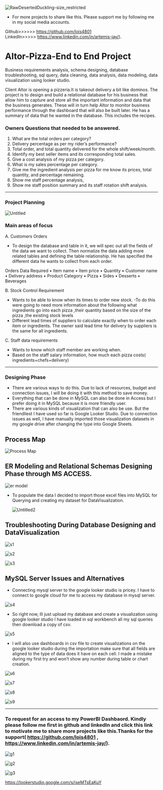 ![RawDesertedDuckling-size_restricted](https://github.com/lois4801/Altor-Pizza--SQL_to_GoogleLookerStudio/assets/96842662/5147466c-84fc-410d-98a3-fcc4afc4e6d0)

- For more projects to share like this. Please support me by following me in my social media accounts. 

Github>>>>>>  https://github.com/lois4801  
LinkedIn>>>>> https://www.linkedin.com/in/artemis-jay/).



# Altor-Pizza-End to End Project

Business requirements analysis, schema designing, database troubleshooting, sql query, data cleaning, data analysis, data modeling, data visualization using looker studio. 

Client Altor is opening a pizzeria.It is takeout delivery a bit like dominos. The project is to design and build a relational database for his business that allow him to capture and store all the important information and data that the business generates. These will in turn help Altor to monitor business performance through the dashboard that will also be built later. He has a summary of data  that he wanted in the database.  This includes the recipes.

 
### Owners Questions that needed to be answered.
1.	What are the total orders per category?
2.	Delivery percentage as per my rider’s performance?
3.	Total order, and total quantity delivered for the whole shift/week/month. 
4.	Identify my best seller items and its corresponding total sales.
5.	Give a cost analysis of my pizza per category.
6.	What is my sales percentage per category.
7.	Give me the ingredient analysis per pizza for me know its prices, total quantity, and percentage remaining.
8.	Show me staff percentage analysis,
9.	Show me staff position summary and its staff rotation shift analysis.
-----------------------------------------------------------------------------
### Project Planning

![Untitled](https://github.com/lois4801/Altor.Pizza-ER.Modeling.and.Schema-to-GoogleLookerStudio/assets/96842662/600e4b64-283f-4577-9c53-e0f7f2243fae)


### Main areas of focus

A. Customers Orders
- To design the database and table in it, we will spec out all the fields of the data we want to collect. Then normalize the data adding more related tables and defining the table relationship. He has specified the different data he wants to collect from each order.

Orders Data Required
•	Item name
•	Item price
•	Quantity
•	Customer name
•	Delivery address
•	Product Category
•	Pizza 
•	Sides 
•	Desserts 
•	Beverages

B.	Stock Control Requirement 
- Wants to be able to know when its times to order new stock. 
-To do this were going to need more information about the following what ingredients go into each pizza ,their quantity based on the size of the pizza ,the existing stock levels
- Different lead times of suppliers to calculate exactly when to order each item or ingredients. The owner said lead time for delivery by suppliers is the same for all ingredients.

C. Staff data requirements
  - Wants to know which staff member are working when.
  - Based on the staff salary information, how much each pizza costs( ingredients+chefs+delivery)
-------------------------------------------------------------------------------------
### Designing Phase

-	There are various ways to do this. Due to lack of resources, budget and  connection issues, I will be doing it with this method to save money. 
-	Everything that can be done in MySQL can also be done in Access but I prefer doing it in MySQL because it is more friendly user.
-	There are various kinds of visualization that can also be use. But the friendliest I have used so far is Google Looker Studio. Due to connection issues as well, I have manually imported those visualization datasets in my google drive after changing the type into Google Sheets.

## Process Map 

![Process Map](https://github.com/lois4801/Altor.Pizza-ER.Modeling.and.Schema-to-GoogleLookerStudio/assets/96842662/57572634-ca56-4393-8967-bd3f7ca8be20)

## ER Modeling and Relational Schemas Designing Phase through MS ACCESS. 
![er model](https://github.com/lois4801/Altor.Pizza-ER.Modeling.and.Schema-to-GoogleLookerStudio/assets/96842662/65efea4f-ba59-4558-8c85-d4fc9385908b)

- To populate the data I decided to import those excel files into MySQL for Querying and creating my dataset for DataVisualization.

   ![Untitled2](https://github.com/lois4801/Altor.Pizza-ER.Modeling.and.Schema-to-GoogleLookerStudio/assets/96842662/f2077ecd-c3ea-4847-ae64-9e0546ea048b)


## Troubleshooting During Database Designing and DataVisualization

![s1](https://github.com/lois4801/Altor.Pizza-ER.Modeling.and.Schema-to-GoogleLookerStudio/assets/96842662/7acc3d6f-ff71-4443-8580-cfe942d1a130)

![s2](https://github.com/lois4801/Altor.Pizza-ER.Modeling.and.Schema-to-GoogleLookerStudio/assets/96842662/d6f21f22-811b-4168-b7f1-8a3b96daa249)

![s3](https://github.com/lois4801/Altor.Pizza-ER.Modeling.and.Schema-to-GoogleLookerStudio/assets/96842662/40ce42b0-da45-4486-a334-3e344cdb8120)

## MySQL Server Issues and Alternatives
- Connecting mysql server to the google looker studio is pricey. I have to connect to google cloud for me to access my database in mysql server.
  
![s4](https://github.com/lois4801/Altor.Pizza-ER.Modeling.and.Schema-to-GoogleLookerStudio/assets/96842662/1fc98ca8-d250-415e-8c4b-1ffc602ce9e7)

- So right now, Ill just upload my database and create a visualization using google looker studio
I have loaded in sql workbench all my sql queries then download a copy of csv.

![s5](https://github.com/lois4801/Altor.Pizza-ER.Modeling.and.Schema-to-GoogleLookerStudio/assets/96842662/58eb3fc1-39d3-4f8c-af84-be6a39216588)

- I will also use dashboards in csv file to create visualizations on the google looker studio
during the importation make sure that all fields are aligned to the type of data does it have on each cell. I made a mistake during my first try and won’t show any number during table or chart creation.

![s6](https://github.com/lois4801/Altor.Pizza-ER.Modeling.and.Schema-to-GoogleLookerStudio/assets/96842662/0065c1b4-3ea5-4ef0-ac92-20f851c14a5a)

![s7](https://github.com/lois4801/Altor.Pizza-ER.Modeling.and.Schema-to-GoogleLookerStudio/assets/96842662/caf8c4a0-6e33-4c4a-b742-00086cceacac)

![s8](https://github.com/lois4801/Altor.Pizza-ER.Modeling.and.Schema-to-GoogleLookerStudio/assets/96842662/c232e5ee-0787-4645-a524-7e758e0bad96)

![s9](https://github.com/lois4801/Altor.Pizza-ER.Modeling.and.Schema-to-GoogleLookerStudio/assets/96842662/d3046db7-c887-4ccd-b0b3-9d05de975f9f)



------------------------------------------------------------------------------------
### To request for an access to my PowerBI Dashbaord. Kindly please follow me first in github and linkedIn and click this link to motivate me to share more projects like this.Thanks for the support( https://github.com/lois4801 , https://www.linkedin.com/in/artemis-jay/).

![g1](https://github.com/lois4801/Altor-Pizza--SQL_to_GoogleLookerStudio/assets/96842662/ad9bae61-cf43-4dac-bba1-8133988f0e23)

![g2](https://github.com/lois4801/Altor-Pizza--SQL_to_GoogleLookerStudio/assets/96842662/d852dd93-038b-4a37-8d44-eea970a4183a)

![g3](https://github.com/lois4801/Altor-Pizza--SQL_to_GoogleLookerStudio/assets/96842662/e7a77cfc-7540-4c92-bbfa-ea918dd94fe5)


[https://lookerstudio.google.com/s/iseMTsEaKuY ](https://lookerstudio.google.com/reporting/e03c8853-9854-46aa-a1cf-ab68dba5944c)

